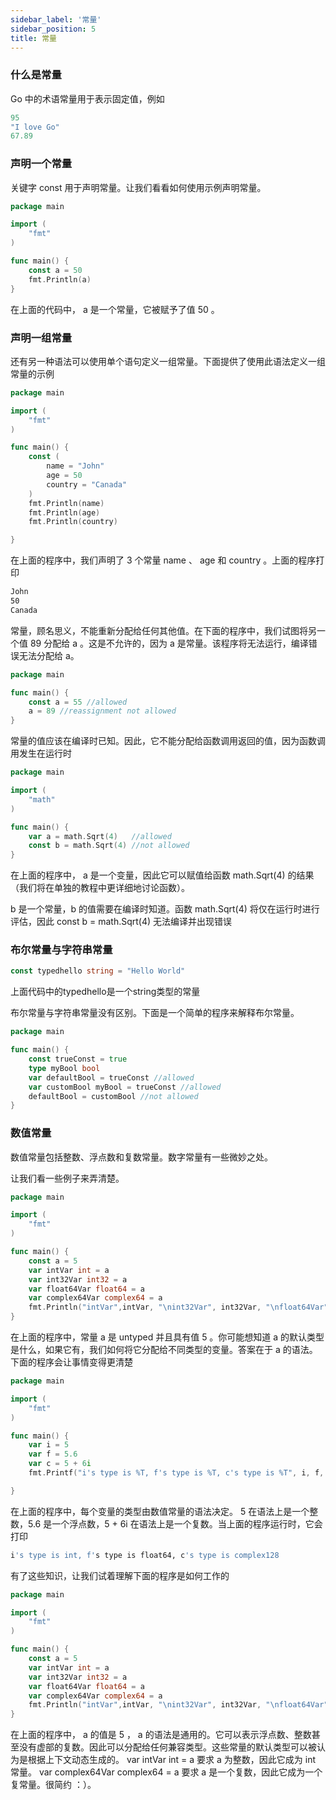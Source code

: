 ```yaml
---
sidebar_label: '常量'
sidebar_position: 5
title: 常量
---
```


### 什么是常量

Go 中的术语常量用于表示固定值，例如
```go
95  
"I love Go" 
67.89 
```
### 声明一个常量
关键字 const 用于声明常量。让我们看看如何使用示例声明常量。
```go
package main

import (  
    "fmt"
)

func main() {  
    const a = 50
    fmt.Println(a)
}
```

在上面的代码中， a 是一个常量，它被赋予了值 50 。
### 声明一组常量

还有另一种语法可以使用单个语句定义一组常量。下面提供了使用此语法定义一组常量的示例

```go
package main

import (  
    "fmt"
)

func main() {  
    const (
        name = "John"
        age = 50
        country = "Canada"
    )
    fmt.Println(name)
    fmt.Println(age)
    fmt.Println(country)

}
```
在上面的程序中，我们声明了 3 个常量 name 、 age 和 country 。上面的程序打印
```sh
John  
50  
Canada
```

常量，顾名思义，不能重新分配给任何其他值。在下面的程序中，我们试图将另一个值 89 分配给 a 。这是不允许的，因为 a 是常量。该程序将无法运行，编译错误无法分配给 a。

```go
package main

func main() {  
    const a = 55 //allowed
    a = 89 //reassignment not allowed
}
```

常量的值应该在编译时已知。因此，它不能分配给函数调用返回的值，因为函数调用发生在运行时

```go
package main

import (  
    "math"
)

func main() {  
    var a = math.Sqrt(4)   //allowed
    const b = math.Sqrt(4) //not allowed
}
```

在上面的程序中， a 是一个变量，因此它可以赋值给函数 math.Sqrt(4) 的结果（我们将在单独的教程中更详细地讨论函数）。

b 是一个常量，b 的值需要在编译时知道。函数 math.Sqrt(4) 将仅在运行时进行评估，因此 const b = math.Sqrt(4) 无法编译并出现错误

### 布尔常量与字符串常量
```go
const typedhello string = "Hello World"
```

上面代码中的typedhello是一个string类型的常量

布尔常量与字符串常量没有区别。下面是一个简单的程序来解释布尔常量。

```go
package main

func main() {  
    const trueConst = true
    type myBool bool
    var defaultBool = trueConst //allowed
    var customBool myBool = trueConst //allowed
    defaultBool = customBool //not allowed
}
```
### 数值常量
数值常量包括整数、浮点数和复数常量。数字常量有一些微妙之处。

让我们看一些例子来弄清楚。

```go
package main

import (  
    "fmt"
)

func main() {  
    const a = 5
    var intVar int = a
    var int32Var int32 = a
    var float64Var float64 = a
    var complex64Var complex64 = a
    fmt.Println("intVar",intVar, "\nint32Var", int32Var, "\nfloat64Var", float64Var, "\ncomplex64Var",complex64Var)
}
```

在上面的程序中，常量 a 是 untyped 并且具有值 5 。你可能想知道 a 的默认类型是什么，如果它有，我们如何将它分配给不同类型的变量。答案在于 a 的语法。下面的程序会让事情变得更清楚

```go
package main

import (  
    "fmt"
)

func main() {  
    var i = 5
    var f = 5.6
    var c = 5 + 6i
    fmt.Printf("i's type is %T, f's type is %T, c's type is %T", i, f, c)

}
```

在上面的程序中，每个变量的类型由数值常量的语法决定。 5 在语法上是一个整数，5.6 是一个浮点数，5 + 6i 在语法上是一个复数。当上面的程序运行时，它会打印

```sh
i's type is int, f's type is float64, c's type is complex128 
```

有了这些知识，让我们试着理解下面的程序是如何工作的
```go
package main

import (  
    "fmt"
)

func main() {  
    const a = 5
    var intVar int = a
    var int32Var int32 = a
    var float64Var float64 = a
    var complex64Var complex64 = a
    fmt.Println("intVar",intVar, "\nint32Var", int32Var, "\nfloat64Var", float64Var, "\ncomplex64Var",complex64Var)
}
```

在上面的程序中， a 的值是 5 ， a 的语法是通用的。它可以表示浮点数、整数甚至没有虚部的复数。因此可以分配给任何兼容类型。这些常量的默认类型可以被认为是根据上下文动态生成的。 var intVar int = a 要求 a 为整数，因此它成为 int 常量。 var complex64Var complex64 = a 要求 a 是一个复数，因此它成为一个复常量。很简约 ：）。